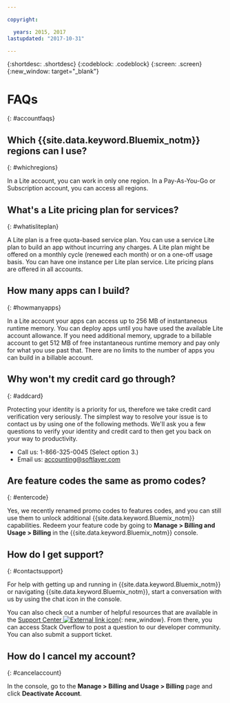 ```yaml
---

copyright:

  years: 2015, 2017
lastupdated: "2017-10-31"

---
```


{:shortdesc: .shortdesc}
{:codeblock: .codeblock}
{:screen: .screen}
{:new_window: target="_blank"}

# FAQs
{: #accountfaqs} 

## Which {{site.data.keyword.Bluemix_notm}} regions can I use?
{: #whichregions}

In a Lite account, you can work in only one region. In a Pay-As-You-Go or Subscription account, you can access all regions. 

## What's a Lite pricing plan for services?
{: #whatisliteplan}

A Lite plan is a free quota-based service plan. You can use a service Lite plan to build an app without incurring any charges. A Lite plan might be offered on a monthly cycle (renewed each month) or on a one-off usage basis. You can have one instance per Lite plan service. Lite pricing plans are offered in all accounts.

## How many apps can I build?
{: #howmanyapps}

In a Lite account your apps can access up to 256 MB of instantaneous runtime memory. You can deploy apps until you have used the available Lite account allowance. If you need additional memory, upgrade to a billable account to get 512 MB of free instantaneous runtime memory and pay only for what you use past that. There are no limits to the number of apps you can build in a billable account.

## Why won't my credit card go through?
{: #addcard}

Protecting your identity is a priority for us, therefore we take credit card verification very seriously. The simplest way to resolve your issue is to contact us by using one of the following methods. We'll ask you a few questions to verify your identity and credit card to then get you back on your way to productivity. 

   * Call us: 1-866-325-0045 (Select option 3.)
   * Email us: [accounting@softlayer.com](accounting@softlayer.com) 

## Are feature codes the same as promo codes? 
{: #entercode}

Yes, we recently renamed promo codes to features codes, and you can still use them to unlock additional {{site.data.keyword.Bluemix_notm}} capabilities. Redeem your feature code by going to **Manage > Billing and Usage > Billing** in the {{site.data.keyword.Bluemix_notm}} console. 

## How do I get support?
{: #contactsupport}

For help with getting up and running in {{site.data.keyword.Bluemix_notm}} or navigating {{site.data.keyword.Bluemix_notm}}, start a conversation with us by using the chat icon in the console. 

You can also check out a number of helpful resources that are available in the [Support Center ![External link icon](../icons/launch-glyph.svg)](https://console.bluemix.net/unifiedsupport/supportcenter){: new_window}. From there, you can access Stack Overflow to post a question to our developer community. You can also submit a support ticket.  

## How do I cancel my account?
{: #cancelaccount}

In the console, go to the **Manage > Billing and Usage > Billing** page and click **Deactivate Account**.
